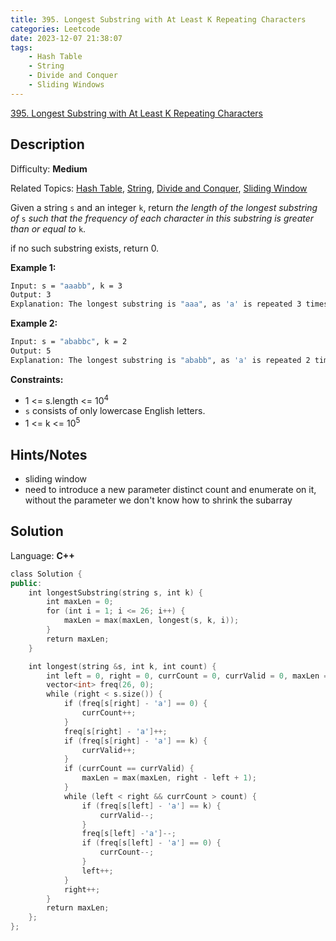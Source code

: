 ```yaml
---
title: 395. Longest Substring with At Least K Repeating Characters
categories: Leetcode
date: 2023-12-07 21:38:07
tags:
    - Hash Table
    - String
    - Divide and Conquer
    - Sliding Windows
---
```


[395\. Longest Substring with At Least K Repeating Characters](https://leetcode.com/problems/longest-substring-with-at-least-k-repeating-characters/)

## Description

Difficulty: **Medium**

Related Topics: [Hash Table](https://leetcode.com/tag/https://leetcode.com/tag/hash-table//), [String](https://leetcode.com/tag/https://leetcode.com/tag/string//), [Divide and Conquer](https://leetcode.com/tag/https://leetcode.com/tag/divide-and-conquer//), [Sliding Window](https://leetcode.com/tag/https://leetcode.com/tag/sliding-window//)

Given a string `s` and an integer `k`, return _the length of the longest substring of_ `s` _such that the frequency of each character in this substring is greater than or equal to_ `k`.

if no such substring exists, return 0.

**Example 1:**

```bash
Input: s = "aaabb", k = 3
Output: 3
Explanation: The longest substring is "aaa", as 'a' is repeated 3 times.
```

**Example 2:**

```bash
Input: s = "ababbc", k = 2
Output: 5
Explanation: The longest substring is "ababb", as 'a' is repeated 2 times and 'b' is repeated 3 times.
```

**Constraints:**

* 1 <= s.length <= 10<sup>4</sup>
* `s` consists of only lowercase English letters.
* 1 <= k <= 10<sup>5</sup>

## Hints/Notes

* sliding window
* need to introduce a new parameter distinct count and enumerate on it, without the parameter we don't know how to shrink the subarray

## Solution

Language: **C++**

```C++
class Solution {
public:
    int longestSubstring(string s, int k) {
        int maxLen = 0;
        for (int i = 1; i <= 26; i++) {
            maxLen = max(maxLen, longest(s, k, i));
        }
        return maxLen;
    }

    int longest(string &s, int k, int count) {
        int left = 0, right = 0, currCount = 0, currValid = 0, maxLen = 0;
        vector<int> freq(26, 0);
        while (right < s.size()) {
            if (freq[s[right] - 'a'] == 0) {
                currCount++;
            }
            freq[s[right] - 'a']++;
            if (freq[s[right] - 'a'] == k) {
                currValid++;
            }
            if (currCount == currValid) {
                maxLen = max(maxLen, right - left + 1);
            }
            while (left < right && currCount > count) {
                if (freq[s[left] - 'a'] == k) {
                    currValid--;
                }
                freq[s[left] -'a']--;
                if (freq[s[left] - 'a'] == 0) {
                    currCount--;
                }
                left++;
            }
            right++;
        }
        return maxLen;
    };
};
```
